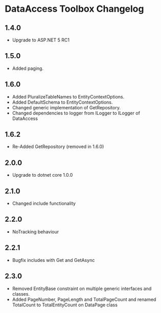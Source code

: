 # DataAccess Toolbox Changelog

## 1.4.0

- Upgrade to ASP.NET 5 RC1

## 1.5.0

- Added paging.

## 1.6.0

- Added PluralizeTableNames to EntityContextOptions.
- Added DefaultSchema to EntityContextOptions.
- Changed generic implementation of GetRepository.
- Changed dependencies to logger from ILogger to ILogger of DataAccess

## 1.6.2

- Re-Added GetRepository<TRepository> (removed in 1.6.0)

## 2.0.0

- Upgrade to dotnet core 1.0.0

## 2.1.0

- Changed include functionality

## 2.2.0

- NoTracking behaviour

## 2.2.1

- Bugfix includes with Get and GetAsync

## 2.3.0

- Removed EntityBase constraint on multiple generic interfaces and classes.
- Added PageNumber, PageLength and TotalPageCount and renamed TotalCount to TotalEntityCount on DataPage class